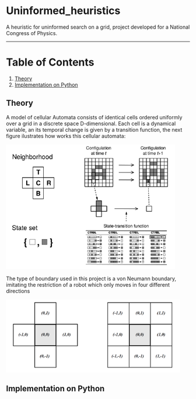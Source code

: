 


# Uninformed_heuristics
A heuristic for uninformed search on a grid, project developed for a National Congress of Physics.

___

# Table of Contents
1. [Theory](#Theory)
2. [Implementation on Python](#Implementation-on-python)



## Theory
A model of cellular Automata consists of identical cells ordered uniformly over a grid in a discrete space D-dimensional. Each cell is a dynamical variable, an its temporal change is given by a transition function, the next figure ilustrates how works this cellular automata:

![Alt text](images/Celullar1.png?raw=true "Circuit of the prototype, includes power, control and sensor stages")

The type of boundary used in this project is a von Neumann boundary, imitating the restriction of a robot which only moves in four different directions

![Alt text](images/Celullar2.png?raw=true "Circuit of the prototype, includes power, control and sensor stages")




## Implementation on Python
